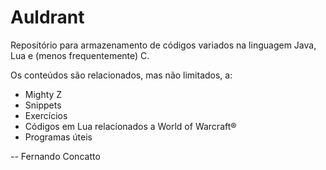 Auldrant
========

Repositório para armazenamento de códigos variados na linguagem Java, Lua e (menos frequentemente) C.

Os conteúdos são relacionados, mas não limitados, a:

- Mighty Z
- Snippets
- Exercícios
- Códigos em Lua relacionados a World of Warcraft®
- Programas úteis



--
Fernando Concatto
